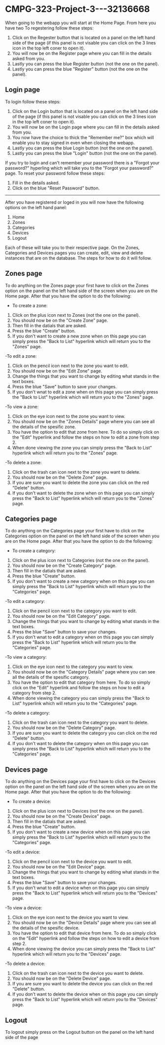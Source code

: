# CMPG-323-Project-3---32136668

When going to the webapp you will start at the Home Page. From here you have two
To regestering follow these steps:
1. Click on the Regester button that is located on a panel on the left hand side of the page (if this panel is not visable you can click on the 3 lines icon in the top left coner to open it).
2. You will now be on the Register page where you can fill in the details asked from you.
3. Lastly you can press the blue Register button (not the one on the panel).
3. Lastly you can press the blue "Register" button (not the one on the panel).

## Login page
To login follow these steps:
1. Click on the Login button that is located on a panel on the left hand side of the page (if this panel is not visable you can click on the 3 lines icon in the top left coner to open it).
2. You will now be on the Login page where you can fill in the details asked from you.
3. You now have the choice to thick the "Remember me?" box which will enable you to stay signed in even when closing the webapp.
4. Lastly you can press the blue Login button (not the one on the panel).
4. Lastly you can press the blue "Login" button (not the one on the panel).

If you try to login and can't remember your password there is a "Forgot your password?" hyperling which will take you to the "Forgot your password?" page. To reset your password follow these steps:
1. Fill in the details asked.
2. Click on the blue "Reset Password" button.

<hr>
After you have registered or loged in you will now have the following options on the left hand panel:

1. Home
2. Zones
3. Categories
4. Devices
5. Logout

Each of these will take you to their respective page. On the Zones, Categories and Devices pages you can create, edit, view and delete instances that are on the database. The steps for how to do it will follow.

## Zones page
To do anything on the Zones page your first have to click on the Zones option on the panel on the left hand side of the screen when you are on the Home page. After that you have the option to do the following:

- To create a zone:
1. Click on the plus icon next to Zones (not the one on the panel).
2. You should now be on the "Create Zone" page.
3. Then fill in the datials that are asked.
4. Press the blue "Create" button.
5. If you don't want to create a new zone when on this page you can simply press the "Back to List" hyperlink which will return you to the "Zones" page.

-To edit a zone:
1. Click on the pencil icon next to the zone you want to edit.
2. You should now be on the "Edit Zone" page.
3. Change the things that you want to change by editing what stands in the text boxes.
4. Press the blue "Save" button to save your changes.
5. If you don't wnat to edit a zone when on this page you can simply press the "Back to List" hyperlink which will return you to the "Zones" page.

-To view a zone:
1. Click on the eye icon next to the zone you want to view.
2. You should now be on the "Zones Details" page where you can see all the details of the spesific zone.
3. You have the option to edit that zone from here. To do so simply click on the "Edit" hyperlink and follow the steps on how to edit a zone from step 2.
4. When done viewing the zone you can simply press the "Back to List" hyperlink which will return you to the "Zones" page.

-To delete a zone:
1. Click on the trash can icon next to the zone you want to delete.
2. You should now be on the "Delete Zone" page.
3. If you are sure you want to delete the zone you can click on the red "Delete" button.
4. If you don't want to delete the zone when on this page you can simply press the "Back to List" hyperlink which will return you to the "Zones" page.

## Categories page
To do anything on the Categories page your first have to click on the Categories option on the panel on the left hand side of the screen when you are on the Home page. After that you have the option to do the following:

- To create a category:
1. Click on the plus icon next to Categories (not the one on the panel).
2. You should now be on the "Create Category" page.
3. Then fill in the datials that are asked.
4. Press the blue "Create" button.
5. If you don't want to create a new category when on this page you can simply press the "Back to List" hyperlink which will return you to the "Categories" page.

-To edit a category:
1. Click on the pencil icon next to the category you want to edit.
2. You should now be on the "Edit Category" page.
3. Change the things that you want to change by editing what stands in the text boxes.
4. Press the blue "Save" button to save your changes.
5. If you don't wnat to edit a category when on this page you can simply press the "Back to List" hyperlink which will return you to the "Categories" page.

-To view a category:
1. Click on the eye icon next to the category you want to view.
2. You should now be on the "Category Details" page where you can see all the details of the spesific category.
3. You have the option to edit that category from here. To do so simply click on the "Edit" hyperlink and follow the steps on how to edit a category from step 2.
4. When done viewing the category you can simply press the "Back to List" hyperlink which will return you to the "Categories" page.

-To delete a category:
1. Click on the trash can icon next to the category you want to delete.
2. You should now be on the "Delete Category" page.
3. If you are sure you want to delete the category you can click on the red "Delete" button.
4. If you don't want to delete the category when on this page you can simply press the "Back to List" hyperlink which will return you to the "Categories" page.

## Devices page
To do anything on the Devices page your first have to click on the Devices option on the panel on the left hand side of the screen when you are on the Home page. After that you have the option to do the following:

- To create a device:
1. Click on the plus icon next to Devices (not the one on the panel).
2. You should now be on the "Create Device" page.
3. Then fill in the datials that are asked.
4. Press the blue "Create" button.
5. If you don't want to create a new device when on this page you can simply press the "Back to List" hyperlink which will return you to the "Categories" page.

-To edit a device:
1. Click on the pencil icon next to the device you want to edit.
2. You should now be on the "Edit Device" page.
3. Change the things that you want to change by editing what stands in the text boxes.
4. Press the blue "Save" button to save your changes.
5. If you don't wnat to edit a device when on this page you can simply press the "Back to List" hyperlink which will return you to the "Devices" page.

-To view a device:
1. Click on the eye icon next to the device you want to view.
2. You should now be on the "Device Details" page where you can see all the details of the spesific device.
3. You have the option to edit that device from here. To do so simply click on the "Edit" hyperlink and follow the steps on how to edit a device from step 2.
4. When done viewing the device you can simply press the "Back to List" hyperlink which will return you to the "Devices" page.

-To delete a device:
1. Click on the trash can icon next to the device you want to delete.
2. You should now be on the "Delete Device" page.
3. If you are sure you want to delete the device you can click on the red "Delete" button.
4. If you don't want to delete the device when on this page you can simply press the "Back to List" hyperlink which will return you to the "Devices" page.

## Logout
To logout simply press on the Logout button on the panel on the left hand side of the page
